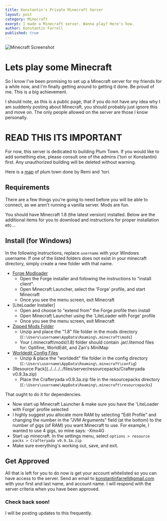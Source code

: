 ```yaml
---
title: Konstantin's Private Minecraft Server
layout: post
category: Minecraft
exerpt: I made a Minecraft server. Wanna play? Here's how.
author: Konstantin Farrell
published: true
---
```


![Minecraft Screenshot](../../../../files/server/img/screenshot.png)

# Lets play some Minecraft

So I know I've been promising to set up a Minecraft server for my friends for a while now, 
and I'm finally getting around to getting it done. Be proud of me. This is a big achievement.

I should note, as this is a public page, that if you do not have any idea why I am suddenly posting
about Minecraft, you should probably just ignore this and move on. The only people allowed on the
server are those I know personally.

# READ THIS ITS IMPORTANT

For now, this server is dedicated to building Plum Town. If you would like to add something else, please consult one of the admins ('tori or Konstantin) first.
Any unauthorized building will be deleted without warning. 

Here is a [map](../../../../files/server/img/map.jpg) of plum town done by Remi and 'tori.

## Requirements

There are a few things you're going to need before you will be able to connect, as we aren't running a vanilla server. Mods are fun.

You should have Minecraft 1.8 (the latest version) installed. Below are the additional items for you to download and instructions for proper installation etc...

## Install (for Windows)

In the following instructions, replace `username` with your Windows username. If one of the listed folders does not exist in your minecraft directory, simply create a new folder with that name.

- [Forge Modloader](../../../../files/server/forge/forge-1.8-11.14.1.1334-installer-win.exe)
    - Open the Forge installer and following the instructions to "install client".
    - Open Minecraft Launcher, select the 'Forge' profile, and start Minecraft
    - Once you see the menu screen, exit Minecraft
- [LiteLoader Installer]
    - Open and choose to "extend from" the Forge profile then install
    - Open Minecraft Launcher using the 'LiteLoader with Forge' profile
    - Once you see the menu screen, exit Minecraft
- [Zipped Mods Folder](../../../../files/server/mods/1.8.zip)
    - Unzip and place the "1.8" file folder in the mods directory (`C:\Users\username\AppData\Roaming\.minecraft\mods`)
    - Your (\.minecraft\mods\1.8) folder should contain .jar/.litemod files for: Optifine, WorldEdit, and Zan's MiniMap
- [Worldedit Config Files](../../../../files/server/config/worldedit.zip)
    - Unzip & place the "worldedit" file folder in the config directory (`C:\Users\username\AppData\Roaming\.minecraft\config`)
- [Resource Pack](../../../../files/server/resourcepacks/Crafteryada v0.9.3a.zip)
    - Place the Crafteryada v0.9.3a.zip file in the resourcepacks directory (`C:\Users\username\AppData\Roaming\.minecraft\resourcepacks`)

That ought to do it for dependencies.

- Now start up Minecraft Launcher & make sure you have the 'LiteLoader with Forge' profile selected
- I highly suggest you allocate more RAM by selecting "Edit Profile" and changing the number in the "JVM Arguments" field (at the bottom) to the number of gigs (of RAM) you want Minecraft to use. For example, I wanted to use 4 gigs, so mine says: -Xmx4G
- Start up minecraft. In the settings menu, select `options > resource packs > Crafteryada v0.9.3a.zip`
- Make sure everything's working out, save, and exit.

## Get Approved

All that is left for you to do now is get your account whitelisted so you can have access to the server. Send an email to <konstantinfarrell@gmail.com> with your first and last name, and account name.
I will respond with the server criteria when you have been approved.

### Check back soon!

I will be posting updates to this frequently.
